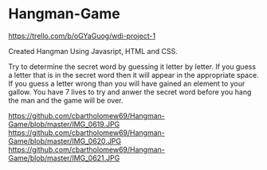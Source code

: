 # Hangman-Game

https://trello.com/b/oGYaGuog/wdi-project-1

Created Hangman Using Javasript, HTML and CSS.

Try to determine the secret word by guessing it letter by letter. 
If you guess a letter that is in the secret word then it will appear in the appropriate space.
If you guess a letter wrong than you will have gained an element to your gallow.
You have 7 lives to try and anwer the secret word before you hang the man and the game will be over.

https://github.com/cbartholomew69/Hangman-Game/blob/master/IMG_0619.JPG
https://github.com/cbartholomew69/Hangman-Game/blob/master/IMG_0620.JPG
https://github.com/cbartholomew69/Hangman-Game/blob/master/IMG_0621.JPG
